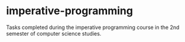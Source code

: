 # imperative-programming

Tasks completed during the imperative programming course in the 2nd semester of computer science studies.
